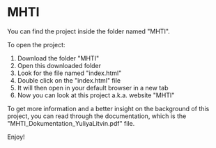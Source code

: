 # MHTI

You can find the project inside the folder named "MHTI".

To open the project:
1. Download the folder "MHTI"
2. Open this downloaded folder
3. Look for the file named "index.html"
4. Double click on the "index.html" file
5. It will then open in your default browser in a new tab
6. Now you can look at this project a.k.a. website "MHTI"

To get more information and a better insight on the background of this project, you can read through the documentation, which is the "MHTI_Dokumentation_YuliyaLitvin.pdf" file.

Enjoy!
